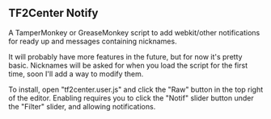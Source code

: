 TF2Center Notify
------------------------

A TamperMonkey or GreaseMonkey script to add webkit/other notifications for ready up and messages containing nicknames.

It will probably have more features in the future, but for now it's pretty basic. Nicknames will be asked for when you load the script for the first time, soon I'll add a way to modify them.

To install, open "tf2center.user.js" and click the "Raw" button in the top right of the editor. Enabling requires you to click the "Notif" slider button under the "Filter" slider, and allowing notifications.